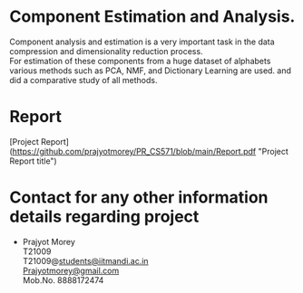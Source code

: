 # Component Estimation and Analysis.

Component analysis and estimation is a very important task in the data compression and dimensionality reduction process.\
For estimation of these components from a huge dataset of alphabets various methods such as PCA, NMF, and Dictionary Learning are used. and did a comparative study of all methods.







# Report
[Project Report] (https://github.com/prajyotmorey/PR_CS571/blob/main/Report.pdf "Project Report title")

# Contact for any other information details regarding project

   * Prajyot Morey\
     T21009\
     T21009@students@iitmandi.ac.in\
     Prajyotmorey@gmail.com\
     Mob.No. 8888172474

